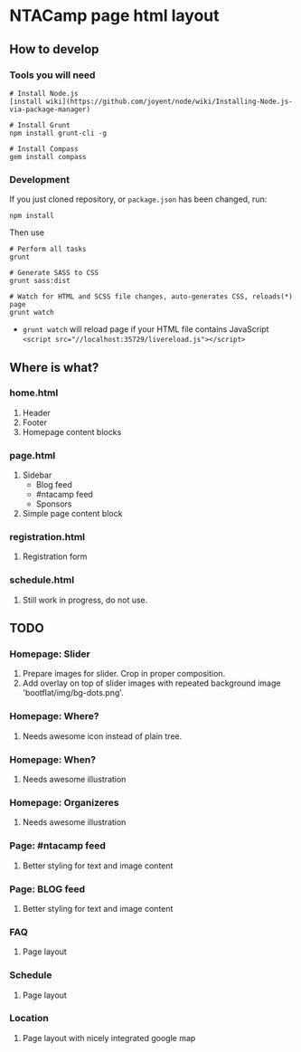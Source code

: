 # NTACamp page html layout
## How to develop

### Tools you will need

    # Install Node.js
    [install wiki](https://github.com/joyent/node/wiki/Installing-Node.js-via-package-manager)

    # Install Grunt
    npm install grunt-cli -g

    # Install Compass
    gem install compass



### Development

If you just cloned repository, or `package.json` has been changed, run:

    npm install

Then use
    
    # Perform all tasks
    grunt

    # Generate SASS to CSS
    grunt sass:dist 

    # Watch for HTML and SCSS file changes, auto-generates CSS, reloads(*) page
    grunt watch

* `grunt watch` will reload page if your HTML file contains JavaScript `<script src="//localhost:35729/livereload.js"></script>`

## Where is what?
### home.html
1. Header
2. Footer
3. Homepage content blocks

### page.html
1. Sidebar
    - Blog feed
    - #ntacamp feed
    - Sponsors
2. Simple page content block

### registration.html
1. Registration form

### schedule.html
1. Still work in progress, do not use.

## TODO

### Homepage: Slider
1. Prepare images for slider. Crop in proper composition.
2. Add overlay on top of slider images with repeated background image 'bootflat/img/bg-dots.png'.


### Homepage: Where?
1. Needs awesome icon instead of plain tree.

### Homepage: When?
1. Needs awesome illustration

### Homepage: Organizeres
1. Needs awesome illustration

### Page: #ntacamp feed
1. Better styling for text and image content

### Page: BLOG feed
1. Better styling for text and image content

### FAQ
1. Page layout

### Schedule
1. Page layout

### Location
1. Page layout with nicely integrated google map